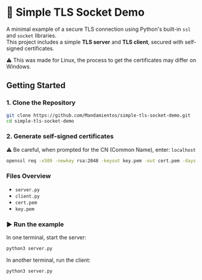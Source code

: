 # 🔐 Simple TLS Socket Demo

A minimal example of a secure TLS connection using Python's built-in `ssl` and `socket` libraries.  
This project includes a simple **TLS server** and **TLS client**, secured with self-signed certificates.

⚠️ This was made for Linux, the process to get the certificates may differ on Windows.

## Getting Started

### 1. Clone the Repository

```bash
git clone https://github.com/Mandamientos/simple-tls-socket-demo.git
cd simple-tls-socket-demo
```

### 2. Generate self-signed certificates

⚠️ Be careful, when prompted for the CN (Common Name), enter: `localhost`

```bash
openssl req -x509 -newkey rsa:2048 -keyout key.pem -out cert.pem -days 365 -nodes
```

### Files Overview

- `server.py`
- `client.py`
- `cert.pem`
- `key.pem`

### ▶️ Run the example

In one terminal, start the server:
```bash
python3 server.py
```

In another terminal, run the client:
```bash
python3 server.py
```
